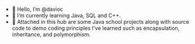 - 👋 Hello, I’m @davioc
- 🌱 I’m currently learning Java, SQL and C++.
- 📎 Attached in this hub are some Java school projects along with source code to demo coding principles I've learned such as encapsulation, inheritance, and polymorphism.
